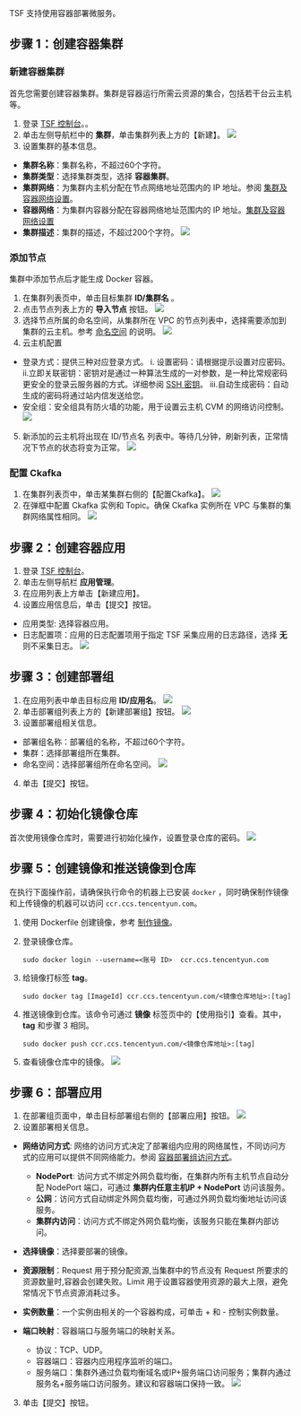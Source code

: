 TSF 支持使用容器部署微服务。

## 步骤 1：创建容器集群

### 新建容器集群
首先您需要创建容器集群。集群是容器运行所需云资源的集合，包括若干台云主机等。

1. 登录 [TSF 控制台](https://console.cloud.tencent.com/tsf/index)。。
2. 单击左侧导航栏中的 **集群**，单击集群列表上方的【新建】。
![](https://main.qcloudimg.com/raw/5e975cbd46844abb9cc286d3d2bb8cf7.png)
3. 设置集群的基本信息。
 - **集群名称**：集群名称，不超过60个字符。
 - **集群类型**：选择集群类型，选择 **容器集群**。
 - **集群网络**：为集群内主机分配在节点网络地址范围内的 IP 地址。参阅 [集群及容器网络设置](https://cloud.tencent.com/document/product/649/16926)。
 - **容器网络**：为集群内容器分配在容器网络地址范围内的 IP 地址。[集群及容器网络设置](https://cloud.tencent.com/document/product/649/16926)
 - **集群描述**：集群的描述，不超过200个字符。
![](https://main.qcloudimg.com/raw/2f6697197a89d88febd18bca424dfd58.png)

### 添加节点
集群中添加节点后才能生成 Docker 容器。

1. 在集群列表页中，单击目标集群 **ID/集群名** 。
2. 点击节点列表上方的 **导入节点** 按钮。
![](https://main.qcloudimg.com/raw/9749c2a44aec5a41c3ee3d5d2faf929e.png)
3. 选择节点所属的命名空间，从集群所在 VPC 的节点列表中，选择需要添加到集群的云主机。参考 [命名空间](https://cloud.tencent.com/document/product/649/15522) 的说明。
![](https://main.qcloudimg.com/raw/a546fb22d6b74e8ec525dcf6938b703d.png)
4. 云主机配置
 - 登录方式：提供三种对应登录方式。
  i. 设置密码：请根据提示设置对应密码。
  ii.立即关联密钥：密钥对是通过一种算法生成的一对参数，是一种比常规密码更安全的登录云服务器的方式。详细参阅 [SSH 密钥](https://cloud.tencent.com/document/product/213/6092?)。
  iii.自动生成密码：自动生成的密码将通过站内信发送给您。
 - 安全组：安全组具有防火墙的功能，用于设置云主机 CVM 的网络访问控制。
![](https://main.qcloudimg.com/raw/ec7ea1615d7051ec4e69c9453f94bc63.png)
5. 新添加的云主机将出现在 ID/节点名 列表中。等待几分钟，刷新列表，正常情况下节点的状态将变为正常。 
![](https://main.qcloudimg.com/raw/75aa65e2bef0a78d913cf9feab42a1eb.png)

### 配置 Ckafka
1. 在集群列表页中，单击某集群右侧的【配置Ckafka】。
![](https://main.qcloudimg.com/raw/9b948c11ca19574c15bd9a2f36a78298.png)
2. 在弹框中配置 Ckafka 实例和 Topic。确保 Ckafka 实例所在 VPC 与集群的集群网络属性相同。
![](https://main.qcloudimg.com/raw/3aa4685ad15f43ffa05578a0e268883e.png)

## 步骤 2：创建容器应用
1. 登录 [TSF 控制台](https://console.cloud.tencent.com/tsf/index)。
2. 单击左侧导航栏 **应用管理**。
3. 在应用列表上方单击【新建应用】。
4. 设置应用信息后，单击【提交】按钮。
 - 应用类型: 选择容器应用。
 - 日志配置项：应用的日志配置项用于指定 TSF 采集应用的日志路径，选择 **无** 则不采集日志。
![](https://main.qcloudimg.com/raw/c25efea7518c212f99863caf031a9885.png)

## 步骤 3：创建部署组
1. 在应用列表中单击目标应用 **ID/应用名**。
![](https://main.qcloudimg.com/raw/d5405ae7476942a74137b7f2fda9bfbd.png)
2. 单击部署组列表上方的【新建部署组】按钮。
![](https://main.qcloudimg.com/raw/34bb2c530f3ac3910c81f3fa99807ab8.png)
3. 设置部署组相关信息。
 - 部署组名称：部署组的名称，不超过60个字符。
 - 集群：选择部署组所在集群。
 - 命名空间：选择部署组所在命名空间。
 ![](https://main.qcloudimg.com/raw/600251b81648d10c40c93ee70a6f71b5.png)
 4. 单击【提交】按钮。

## 步骤 4：初始化镜像仓库
首次使用镜像仓库时，需要进行初始化操作，设置登录仓库的密码。
![](https://main.qcloudimg.com/raw/464e16a2db8c976784a226aa031b1c56.png)

## 步骤 5：创建镜像和推送镜像到仓库
在执行下面操作前，请确保执行命令的机器上已安装 `docker` ，同时确保制作镜像和上传镜像的机器可以访问 `ccr.ccs.tencentyun.com`。

1. 使用 Dockerfile 创建镜像，参考 [制作镜像](https://cloud.tencent.com/document/product/649/17007)。
2. 登录镜像仓库。

    ```
    sudo docker login --username=<账号 ID>  ccr.ccs.tencentyun.com
    ```
3. 给镜像打标签 **tag**。

    ```
    sudo docker tag [ImageId] ccr.ccs.tencentyun.com/<镜像仓库地址>:[tag]
    ```
    
4. 推送镜像到仓库。该命令可通过 **镜像** 标签页中的【使用指引】查看。其中，**tag** 和步骤 3 相同。

    ```
    sudo docker push ccr.ccs.tencentyun.com/<镜像仓库地址>:[tag] 
    ```
    
5. 查看镜像仓库中的镜像。
![](https://main.qcloudimg.com/raw/5680c238593aaa19954205addbf06443.png)

## 步骤 6：部署应用

1. 在部署组页面中，单击目标部署组右侧的【部署应用】按钮。
![](https://main.qcloudimg.com/raw/94efd46a521afc46d615c243098ef554.png)
2. 设置部署相关信息。
 - **网络访问方式**: 网络的访问方式决定了部署组内应用的网络属性，不同访问方式的应用可以提供不同网络能力。参阅 [容器部署组访问方式](https://cloud.tencent.com/document/product/649/16929)。
 
     - **NodePort**: 访问方式不绑定外网负载均衡，在集群内所有主机节点自动分配 NodePort 端口，可通过 **集群内任意主机IP + NodePort** 访问该服务。
     - **公网**：访问方式自动绑定外网负载均衡，可通过外网负载均衡地址访问该服务。
     - **集群内访问**：访问方式不绑定外网负载均衡，该服务只能在集群内部访问。
   
 - **选择镜像**：选择要部署的镜像。
 - **资源限制**：Request 用于预分配资源,当集群中的节点没有 Request 所要求的资源数量时,容器会创建失败。Limit 用于设置容器使用资源的最大上限，避免常情况下节点资源消耗过多。
 - **实例数量**：一个实例由相关的一个容器构成，可单击 + 和 - 控制实例数量。
 - **端口映射**：容器端口与服务端口的映射关系。
     - 协议：TCP、UDP。
     - 容器端口：容器内应用程序监听的端口。
     - 服务端口：集群外通过负载均衡域名或IP+服务端口访问服务；集群内通过服务名+服务端口访问服务。建议和容器端口保持一致。 
![](https://main.qcloudimg.com/raw/045199c4b027959a8000152ff54fd78d.png)

3. 单击【提交】按钮。

